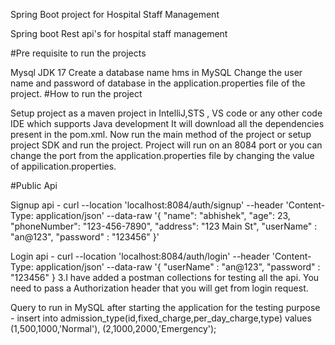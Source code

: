Spring Boot project for Hospital Staff Management

Spring boot Rest api's for hospital staff management

#Pre requisite to run the projects

Mysql JDK 17 Create a database name hms in MySQL Change the user name and password of database in the application.properties file of the project. #How to run the project

Setup project as a maven project in IntelliJ,STS , VS code or any other code IDE which supports Java development It will download all the dependencies present in the pom.xml. Now run the main method of the project or setup project SDK and run the project. Project will run on an 8084 port or you can change the port from the application.properties file by changing the value of appilication.properties.

#Public Api

Signup api - curl --location 'localhost:8084/auth/signup'
--header 'Content-Type: application/json'
--data-raw '{ "name": "abhishek", "age": 23, "phoneNumber": "123-456-7890", "address": "123 Main St", "userName" : "an@123", "password" : "123456"
}'

Login api - curl --location 'localhost:8084/auth/login'
--header 'Content-Type: application/json'
--data-raw '{ "userName" : "an@123", "password" : "123456" }
3.I have added a postman collections for testing all the api. You need to pass a Authorization header that you will get from login request.

Query to run in MySQL after starting the application for the testing purpose - insert into admission_type(id,fixed_charge,per_day_charge,type) values (1,500,1000,'Normal'), (2,1000,2000,'Emergency');
